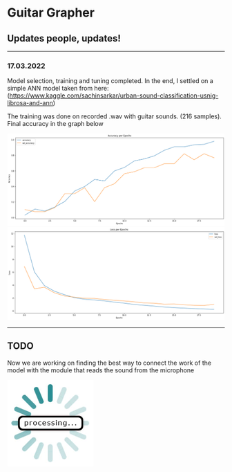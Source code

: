 # Guitar Grapher
## Updates people, updates!
---
### **17.03.2022**
Model selection, training and tuning completed.
In the end, I settled on a simple ANN model taken from here:
(https://www.kaggle.com/sachinsarkar/urban-sound-classification-usnig-librosa-and-ann)

The training was done on recorded .wav with guitar sounds. (216 samples). Final accuracy in the graph below

![](https://github.com/Andy666Fox/GuitarGrapher_v2/blob/master/readme_images/accuracy.png?raw=true)
![](https://github.com/Andy666Fox/GuitarGrapher_v2/blob/master/readme_images/loss.png?raw=true)

---

## TODO
Now we are working on finding the best way to connect the work of the model with the module that reads the sound from the microphone

![](https://github.com/Andy666Fox/GuitarGrapher_v2/blob/master/readme_images/load.gif?raw=true)


